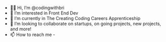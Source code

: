 - 👋🏾 Hi, I’m @codingwithbri 
- 👀 I’m interested in Front End Dev
- 🌱 I’m currently in The Creating Coding Careers Apprenticeship 
- 💞️ I’m looking to collaborate on startups, on going projects, new projects, and more! 
- 📫 How to reach me - 

<!---
codingwithbri/codingwithbri is a ✨ special ✨ repository because its `README.md` (this file) appears on your GitHub profile.
You can click the Preview link to take a look at your changes.
--->
